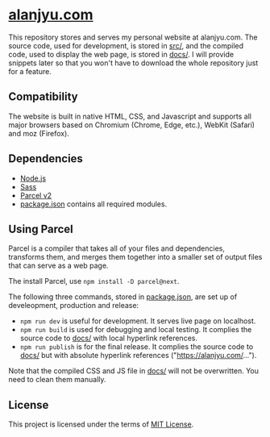 # [alanjyu.com](https://alanjyu.com)

This repository stores and serves my personal website at alanjyu.com. The source code, used for development, is stored in [src/](https://github.com/alanjyu/alanjyu.com/tree/master/src), and the compiled code, used to display the web page, is stored in [docs/](https://github.com/alanjyu/alanjyu.com/tree/master/docs). I will provide snippets later so that you won't have to download the whole repository just for a feature.

## Compatibility

The website is built in native HTML, CSS, and Javascript and supports all major browsers based on Chromium (Chrome, Edge, etc.), WebKit (Safari) and moz (Firefox).

## Dependencies

- [Node.js](https://nodejs.org/en/)
- [Sass](https://www.npmjs.com/package/sass)
- [Parcel v2](https://parceljs.org/)
- [package.json](https://github.com/alanjyu/alanjyu.com/blob/master/package.json) contains all required modules.

## Using Parcel

Parcel is a compiler that takes all of your files and dependencies, transforms them, and merges them together into a smaller set of output files that can serve as a web page.

The install Parcel, use `npm install -D parcel@next`.

The following three commands, stored in [package.json](https://github.com/alanjyu/alanjyu.com/blob/master/package.json), are set up of develeopment, production and release:

- `npm run dev` is useful for development. It serves live page on localhost.
- `npm run build` is used for debugging and local testing. It complies the source code to [docs/](https://github.com/alanjyu/alanjyu.com/tree/master/docs) with local hyperlink references.
- `npm run publish` is for the final release. It complies the source code to [docs/](https://github.com/alanjyu/alanjyu.com/tree/master/docs) but with absolute hyperlink references ("https://alanjyu.com/...").

Note that the compiled CSS and JS file in [docs/](https://github.com/alanjyu/alanjyu.com/tree/master/docs) will not be overwritten. You need to clean them manually.

## License

This project is licensed under the terms of [MIT License](https://github.com/alanjyu/alanjyu.com/blob/master/LICENSE).
